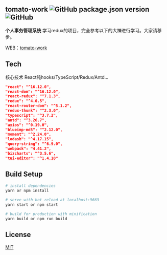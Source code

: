 ## tomato-work ![GitHub package.json version](https://img.shields.io/github/package-json/v/xjh22222228/tomato-work) ![GitHub](https://img.shields.io/github/license/xjh22222228/tomato-work)
**个人事务管理系统**
学习redux的项目，完全参考以下的大神进行学习。大家请移步。

WEB：[tomato-work](https://github.com/xjh22222228/tomato-work)



## Tech
核心技术 React纯hooks/TypeScript/Redux/Antd...
``` json
"react": "^16.12.0",
"react-dom": "^16.12.0",
"react-redux": "^7.1.3",
"redux": "^4.0.5",
"react-router-dom": "^5.1.2",
"redux-thunk": "^2.3.0",
"typescript": "^3.7.2",
"antd": "^3.26.7",
"axios": "^0.19.0",
"blueimp-md5": "^2.12.0",
"moment": "^2.24.0",
"lodash": "^4.17.15",
"query-string": "^6.9.0",
"webpack": "4.41.2",
"bizcharts": "^3.5.6",
"tui-editor": "^1.4.10"
```


## Build Setup
``` bash
# install dependencies
yarn or npm install

# serve with hot reload at localhost:9663
yarn start or npm start

# build for production with minification
yarn build or npm run build
```

  

## License
[MIT](https://opensource.org/licenses/MIT)




